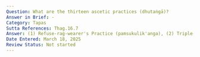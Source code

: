 ```yaml
---
Question: What are the thirteen ascetic practices (dhutaṅgā)?
Answer in Brief: -
Category: Tapas
Sutta References: Thag.16.7
Answer: (1) Refuse-rag-wearer's Practice (pamsukulik'anga), (2) Triple-robe-wearer's Practice (tecivarik'anga), (3) Alms-food-eater's Practice (pindapatik'anga), (4) House-to-house-seeker's Practice (sapadanik'anga), (5) One-sessioner's practice (ekasanik'anga), (6) Bowl-food-eater's Practice (pattapindik'anga), (7) Later-food-refuser's Practice (khalu-paccha-bhattik'anga), (8) Forest-dweller's Practice (Araññik'anga), (9) Tree-root-dweller's Practice (rukkhamulik'anga), (10) Open-air-dweller's Practice (abbhokasik'anga), (11) Charnel-ground-dweller's Practice (susanik'anga), (12) Any-bed-user's Practice (yatha-santhatik'anga), (13) Sitter's Practice (nesajjik'anga) 
Date Entered: March 18, 2025
Review Status: Not started
---
```

